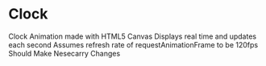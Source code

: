 # Clock
Clock Animation made with HTML5 Canvas
Displays real time and updates each second 
Assumes refresh rate of requestAnimationFrame to be 120fps
Should Make Nesecarry Changes
